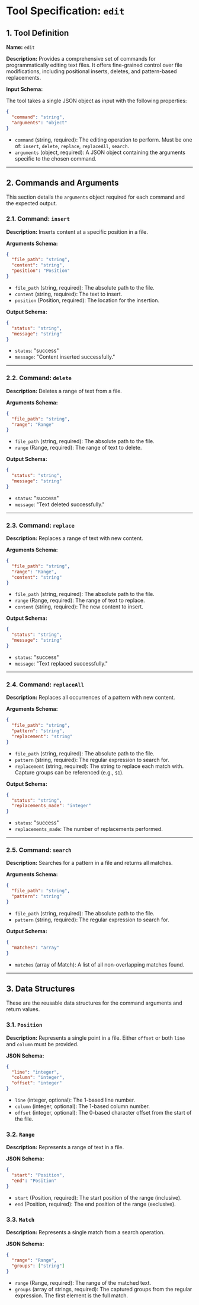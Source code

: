 # Tool Specification: `edit`

## 1. Tool Definition

**Name:** `edit`

**Description:** Provides a comprehensive set of commands for programmatically editing text files. It offers fine-grained control over file modifications, including positional inserts, deletes, and pattern-based replacements.

**Input Schema:**

The tool takes a single JSON object as input with the following properties:

```json
{
  "command": "string",
  "arguments": "object"
}
```

*   `command` (string, required): The editing operation to perform. Must be one of: `insert`, `delete`, `replace`, `replaceAll`, `search`.
*   `arguments` (object, required): A JSON object containing the arguments specific to the chosen command.

---

## 2. Commands and Arguments

This section details the `arguments` object required for each command and the expected output.

### 2.1. Command: `insert`

**Description:** Inserts content at a specific position in a file.

**Arguments Schema:**

```json
{
  "file_path": "string",
  "content": "string",
  "position": "Position"
}
```

*   `file_path` (string, required): The absolute path to the file.
*   `content` (string, required): The text to insert.
*   `position` (Position, required): The location for the insertion.

**Output Schema:**

```json
{
  "status": "string",
  "message": "string"
}
```
*   `status`: "success"
*   `message`: "Content inserted successfully."

---

### 2.2. Command: `delete`

**Description:** Deletes a range of text from a file.

**Arguments Schema:**

```json
{
  "file_path": "string",
  "range": "Range"
}
```

*   `file_path` (string, required): The absolute path to the file.
*   `range` (Range, required): The range of text to delete.

**Output Schema:**

```json
{
  "status": "string",
  "message": "string"
}
```
*   `status`: "success"
*   `message`: "Text deleted successfully."

---

### 2.3. Command: `replace`

**Description:** Replaces a range of text with new content.

**Arguments Schema:**

```json
{
  "file_path": "string",
  "range": "Range",
  "content": "string"
}
```

*   `file_path` (string, required): The absolute path to the file.
*   `range` (Range, required): The range of text to replace.
*   `content` (string, required): The new content to insert.

**Output Schema:**

```json
{
  "status": "string",
  "message": "string"
}
```
*   `status`: "success"
*   `message`: "Text replaced successfully."

---

### 2.4. Command: `replaceAll`

**Description:** Replaces all occurrences of a pattern with new content.

**Arguments Schema:**

```json
{
  "file_path": "string",
  "pattern": "string",
  "replacement": "string"
}
```

*   `file_path` (string, required): The absolute path to the file.
*   `pattern` (string, required): The regular expression to search for.
*   `replacement` (string, required): The string to replace each match with. Capture groups can be referenced (e.g., `$1`).

**Output Schema:**

```json
{
  "status": "string",
  "replacements_made": "integer"
}
```
*   `status`: "success"
*   `replacements_made`: The number of replacements performed.

---

### 2.5. Command: `search`

**Description:** Searches for a pattern in a file and returns all matches.

**Arguments Schema:**

```json
{
  "file_path": "string",
  "pattern": "string"
}
```

*   `file_path` (string, required): The absolute path to the file.
*   `pattern` (string, required): The regular expression to search for.

**Output Schema:**

```json
{
  "matches": "array"
}
```
*   `matches` (array of Match): A list of all non-overlapping matches found.

---

## 3. Data Structures

These are the reusable data structures for the command arguments and return values.

### 3.1. `Position`

**Description:** Represents a single point in a file. Either `offset` or both `line` and `column` must be provided.

**JSON Schema:**
```json
{
  "line": "integer",
  "column": "integer",
  "offset": "integer"
}
```
*   `line` (integer, optional): The 1-based line number.
*   `column` (integer, optional): The 1-based column number.
*   `offset` (integer, optional): The 0-based character offset from the start of the file.

### 3.2. `Range`

**Description:** Represents a range of text in a file.

**JSON Schema:**
```json
{
  "start": "Position",
  "end": "Position"
}
```
*   `start` (Position, required): The start position of the range (inclusive).
*   `end` (Position, required): The end position of the range (exclusive).

### 3.3. `Match`

**Description:** Represents a single match from a search operation.

**JSON Schema:**
```json
{
  "range": "Range",
  "groups": ["string"]
}
```
*   `range` (Range, required): The range of the matched text.
*   `groups` (array of strings, required): The captured groups from the regular expression. The first element is the full match.
